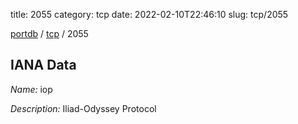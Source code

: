 title: 2055
category: tcp
date: 2022-02-10T22:46:10
slug: tcp/2055

[portdb](/) / [tcp](/category/tcp.html) / 2055


## IANA Data

_Name:_ iop

_Description:_ Iliad-Odyssey Protocol

